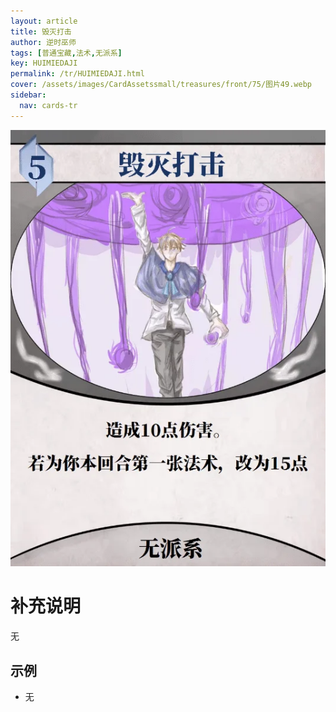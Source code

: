 ```yaml
---
layout: article
title: 毁灭打击
author: 逆时巫师
tags: [普通宝藏,法术,无派系]
key: HUIMIEDAJI
permalink: /tr/HUIMIEDAJI.html
cover: /assets/images/CardAssetssmall/treasures/front/75/图片49.webp
sidebar:
  nav: cards-tr
---
```

![](/assets/images/CardAssets/treasures/front/75/图片49.webp)

# 补充说明
无


## 示例
* 无